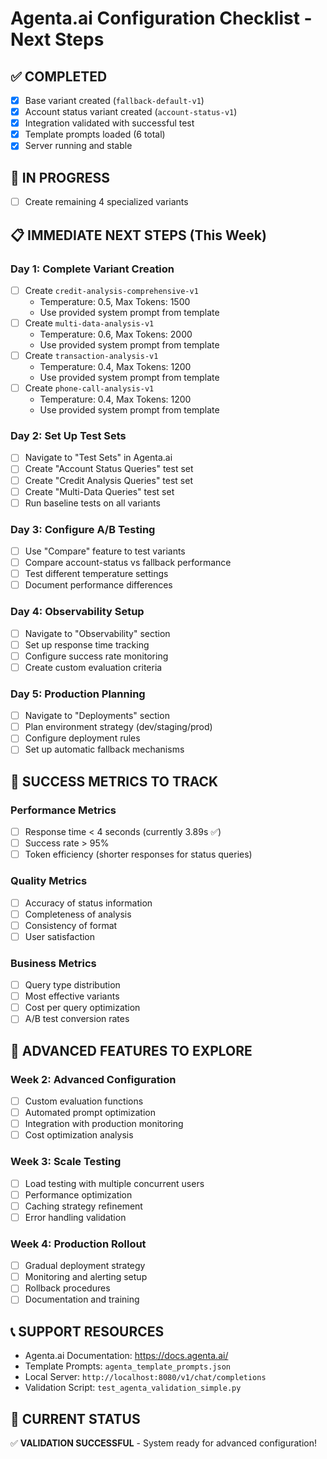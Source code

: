 # Agenta.ai Configuration Checklist - Next Steps

## ✅ **COMPLETED**

- [x] Base variant created (`fallback-default-v1`)
- [x] Account status variant created (`account-status-v1`)
- [x] Integration validated with successful test
- [x] Template prompts loaded (6 total)
- [x] Server running and stable

## 🔄 **IN PROGRESS**

- [ ] Create remaining 4 specialized variants

## 📋 **IMMEDIATE NEXT STEPS (This Week)**

### **Day 1: Complete Variant Creation**

- [ ] Create `credit-analysis-comprehensive-v1`
  - Temperature: 0.5, Max Tokens: 1500
  - Use provided system prompt from template
- [ ] Create `multi-data-analysis-v1`
  - Temperature: 0.6, Max Tokens: 2000
  - Use provided system prompt from template
- [ ] Create `transaction-analysis-v1`
  - Temperature: 0.4, Max Tokens: 1200
  - Use provided system prompt from template
- [ ] Create `phone-call-analysis-v1`
  - Temperature: 0.4, Max Tokens: 1200
  - Use provided system prompt from template

### **Day 2: Set Up Test Sets**

- [ ] Navigate to "Test Sets" in Agenta.ai
- [ ] Create "Account Status Queries" test set
- [ ] Create "Credit Analysis Queries" test set
- [ ] Create "Multi-Data Queries" test set
- [ ] Run baseline tests on all variants

### **Day 3: Configure A/B Testing**

- [ ] Use "Compare" feature to test variants
- [ ] Compare account-status vs fallback performance
- [ ] Test different temperature settings
- [ ] Document performance differences

### **Day 4: Observability Setup**

- [ ] Navigate to "Observability" section
- [ ] Set up response time tracking
- [ ] Configure success rate monitoring
- [ ] Create custom evaluation criteria

### **Day 5: Production Planning**

- [ ] Navigate to "Deployments" section
- [ ] Plan environment strategy (dev/staging/prod)
- [ ] Configure deployment rules
- [ ] Set up automatic fallback mechanisms

## 🎯 **SUCCESS METRICS TO TRACK**

### **Performance Metrics**

- [ ] Response time < 4 seconds (currently 3.89s ✅)
- [ ] Success rate > 95%
- [ ] Token efficiency (shorter responses for status queries)

### **Quality Metrics**

- [ ] Accuracy of status information
- [ ] Completeness of analysis
- [ ] Consistency of format
- [ ] User satisfaction

### **Business Metrics**

- [ ] Query type distribution
- [ ] Most effective variants
- [ ] Cost per query optimization
- [ ] A/B test conversion rates

## 🚀 **ADVANCED FEATURES TO EXPLORE**

### **Week 2: Advanced Configuration**

- [ ] Custom evaluation functions
- [ ] Automated prompt optimization
- [ ] Integration with production monitoring
- [ ] Cost optimization analysis

### **Week 3: Scale Testing**

- [ ] Load testing with multiple concurrent users
- [ ] Performance optimization
- [ ] Caching strategy refinement
- [ ] Error handling validation

### **Week 4: Production Rollout**

- [ ] Gradual deployment strategy
- [ ] Monitoring and alerting setup
- [ ] Rollback procedures
- [ ] Documentation and training

## 📞 **SUPPORT RESOURCES**

- Agenta.ai Documentation: https://docs.agenta.ai/
- Template Prompts: `agenta_template_prompts.json`
- Local Server: `http://localhost:8080/v1/chat/completions`
- Validation Script: `test_agenta_validation_simple.py`

## 🎉 **CURRENT STATUS**

✅ **VALIDATION SUCCESSFUL** - System ready for advanced configuration!
